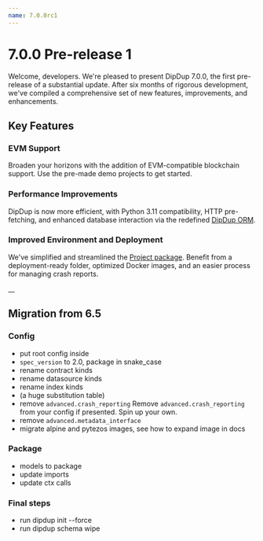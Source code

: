 ```yaml
---
name: 7.0.0rc1
---
```


# 7.0.0 Pre-release 1

Welcome, developers. We're pleased to present DipDup 7.0.0, the first pre-release of a substantial update. After six months of rigorous development, we've compiled a comprehensive set of new features, improvements, and enhancements.

## Key Features

### EVM Support

Broaden your horizons with the addition of EVM-compatible blockchain support. Use the pre-made demo projects to get started.

### Performance Improvements

DipDup is now more efficient, with Python 3.11 compatibility, HTTP pre-fetching, and enhanced database interaction via the redefined [DipDup ORM](../1.getting-started/5.models.md?DipDup-ORM).

### Improved Environment and Deployment

We've simplified and streamlined the [Project package](../1.getting-started/4.package.md). Benefit from a deployment-ready folder, optimized Docker images, and an easier process for managing crash reports.

__

## Migration from 6.5

### Config

- put root config inside
- `spec_version` to 2.0, package in snake_case
- rename contract kinds
- rename datasource kinds
- rename index kinds
- (a huge substitution table)
- remove `advanced.crash_reporting` Remove `advanced.crash_reporting` from your config if presented. Spin up your own.
- remove `advanced.metadata_interface`
- migrate alpine and pytezos images, see how to expand image in docs

### Package

- models to package
- update imports
- update ctx calls

### Final steps

- run dipdup init --force
- run dipdup schema wipe

<!-- TODO: Full list of changes? -->